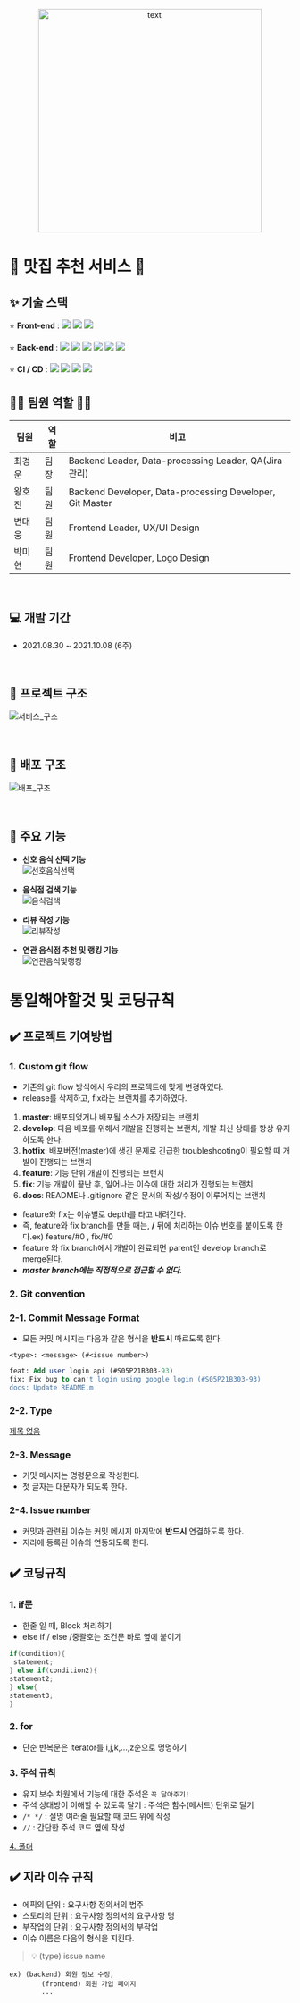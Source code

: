 <p align="center">
  <img src="/uploads/0939f201c905dfd20ac4f5376477e330/eatrice_logo.jpg" alt="text" width="400" height="400"/>
  
</p>

# 🥘 맛집 추천 서비스 🍖

## ✨ 기술 스택

⭐ **Front-end** : <img src="https://https://img.shields.io/badge/React-3-61DAFB?style=flat-square&logo=React&logoColor=skyblue"/> <img src="https://img.shields.io/badge/JavaScript-F7DF1E?style=flat-square&logo=JavaScript&logoColor=black"/> <img src="https://img.shields.io/badge/CSS3-1572B6?style=flat-square&logo=CSS3&logoColor=white"/>

⭐ **Back-end** : <img src="https://img.shields.io/badge/Java-8-007396?style=flat-square&logo=Java&logoColor=white"/> <img src="https://img.shields.io/badge/Spring-2.4.5-6DB33F?style=flat-square&logo=Spring&logoColor=white"/> <img src="https://img.shields.io/badge/Gradle-7.1.1-green?style=flat-square&logo=Gradle&logoColor=white"> <img src="https://img.shields.io/badge/MySQL-8.0.22-4479A1?style=flat-square&logo=MySQL&logoColor=white"/> <img src="https://img.shields.io/badge/Swagger-3.0.0-85EA2D?style=flat-square&logo=Swagger&logoColor=black"/> <img src="https://img.shields.io/badge/Django-3-61DAFB?style=flat-square&logo=Django&logoColor=black"/>

⭐ **CI / CD** : <img src="https://img.shields.io/badge/Docker-2496ED?style=flat-square&logo=Docker&logoColor=white"/> <img src="https://img.shields.io/badge/GitLab-FCA121?style=flat-square&logo=GitLab&logoColor=black"/> <img src="https://img.shields.io/badge/NGINX-269539?style=flat-square&logo=NGINX&logoColor=black"/> <img src="https://img.shields.io/badge/Jira-0052CC?style=flat-square&logo=Jira&logoColor=white"/>

## 🙆‍♂️ 팀원 역할 🙆‍♀️

| 팀원   | 역할 | 비고                                                     |
| ------ | ---- | -------------------------------------------------------- |
| 최경운 | 팀장 | Backend Leader, Data-processing Leader, QA(Jira관리)     |
| 왕호진 | 팀원 | Backend Developer, Data-processing Developer, Git Master |
| 변대웅 | 팀원 | Frontend Leader, UX/UI Design                            |
| 박미현 | 팀원 | Frontend Developer, Logo Design                          |

<br/>

## 💻 개발 기간

- 2021.08.30 ~ 2021.10.08 (6주)

<br/>

## 🎨 프로젝트 구조

![서비스_구조](/uploads/3ff6b0ed048d1a214cea016f389c9e68/서비스_구조.png)

<br/>

## 🎨 배포 구조

![배포_구조](/uploads/f33e5f8c34f0875995ae26073a0fd5a3/배포_구조.png)

<br/>

## 📑 주요 기능

- **선호 음식 선택 기능**
  <br/>
  ![선호음식선택](/uploads/717caf3ec65f2441dba3a08f50585075/선호음식선택.gif)

- **음식점 검색 기능**
  <br/>
  ![음식검색](/uploads/a3c2425ad68d47bcff6f4be4bf83f6de/음식검색.gif)

- **리뷰 작성 기능**
  <br/>
  ![리뷰작성](/uploads/20a4db11a090c61057e6d5d9198e3ba6/리뷰작성.gif)

- **연관 음식점 추천 및 랭킹 기능**
  <br/>
  ![연관음식및랭킹](/uploads/8c81f778165eaeae8f8ef556136ed39f/연관음식및랭킹.gif)

# 통일해야할것 및 코딩규칙

## **✔️ 프로젝트 기여방법**

### **1. Custom git flow**

- 기존의 git flow 방식에서 우리의 프로젝트에 맞게 변경하였다.
- release를 삭제하고, fix라는 브랜치를 추가하였다.

1. **master**: 배포되었거나 배포될 소스가 저장되는 브랜치
2. **develop**: 다음 배포를 위해서 개발을 진행하는 브랜치, 개발 최신 상태를 항상 유지하도록 한다.
3. **hotfix**: 배포버전(master)에 생긴 문제로 긴급한 troubleshooting이 필요할 때 개발이 진행되는 브랜치
4. **feature**: 기능 단위 개발이 진행되는 브랜치
5. **fix**: 기능 개발이 끝난 후, 일어나는 이슈에 대한 처리가 진행되는 브랜치
6. **docs**: README나 .gitignore 같은 문서의 작성/수정이 이루어지는 브랜치

- feature와 fix는 이슈별로 depth를 타고 내려간다.
- 즉, feature와 fix branch를 만들 때는, **/** 뒤에 처리하는 이슈 번호를 붙이도록 한다.ex) feature/#0 , fix/#0
- feature 와 fix branch에서 개발이 완료되면 parent인 develop branch로 merge된다.
- **_master branch에는 직접적으로 접근할 수 없다._**

### **2. Git convention**

### **2-1. Commit Message Format**

- 모든 커밋 메시지는 다음과 같은 형식을 **반드시** 따르도록 한다.

`<type>: <message> (#<issue number>)`

```sql
feat: Add user login api (#S05P21B303-93)
fix: Fix bug to can't login using google login (#S05P21B303-93)
docs: Update README.m
```

### **2-2. Type**

[제목 없음](https://www.notion.so/5e3d055e22444c76b1e953570d0ca763)

### **2-3. Message**

- 커밋 메시지는 명령문으로 작성한다.
- 첫 글자는 대문자가 되도록 한다.

### **2-4. Issue number**

- 커밋과 관련된 이슈는 커밋 메시지 마지막에 **반드시** 연결하도록 한다.
- 지라에 등록된 이슈와 연동되도록 한다.

## **✔️** 코딩규칙

### 1. if문

- 한줄 일 때, Block 처리하기
- else if / else /중괄호는 조건문 바로 옆에 붙이기

```java
if(condition){
 statement;
} else if(condition2){
statement2;
} else{
statement3;
}
```

### 2. for

- 단순 반복문은 iterator를 i,j,k,...,z순으로 명명하기

### 3. 주석 규칙

- 유지 보수 차원에서 기능에 대한 주석은 `꼭 달아주기!`
- 주석 상대방이 이해할 수 있도록 달기 : 주석은 함수(메서드) 단위로 달기
- `/* */` : 설명 여러줄 필요할 때 코드 위에 작성
- `//` : 간단한 주석 코드 옆에 작성

[4. 폴더](https://www.notion.so/10d5112be3fd45fa93be9126b40e336a)

## **✔️** 지라 이슈 규칙

- 에픽의 단위 : 요구사항 정의서의 범주
- 스토리의 단위 : 요구사항 정의서의 요구사항 명
- 부작업의 단위 : 요구사항 정의서의 부작업
- 이슈 이름은 다음의 형식을 지킨다.

> 💡 (type) issue name

```
ex) (backend) 회원 정보 수정,
		(frontend) 회원 가입 페이지
		...
```
